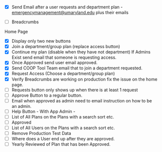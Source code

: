 - [x] Send Email after a user requests and department plan - emergencymanagement@umaryland.edu plus their emails

- [ ] Breadcrumbs

Home Page 
- [x] Display only two new buttons 
- [x] Join a department/group plan (replace access button)
- [x] Continue my plan (disable when they have not department)
If Admins Exist send email that someone is requesting access.
- [x] Once Approved send user email approved.
- [x] Send COOP Tool Team email  that  to join a department requested.
- [x] Request Access (Choose a department/group plan)
- [X] Verify Breadcrumbs are working on production fix the issue on the home page.
- [ ] Requests button only shows up when there is at least 1 request
- [ ] Approve Button to a regular button.
- [ ] Email when approved as admin need to email instruction on how to be an admin.
- [ ] Help Button - With
App Admin - 
- [ ] List of All Plans on the Plans with a search sort etc.
- [ ] Approved
- [ ] List of All Users on the Plans with a search sort etc.
- [ ] Remove Production Test Data 
- [ ] Where does  a User end up after they are approved.
- [ ] Yearly Reviewed  of Plan that has been Approved.
